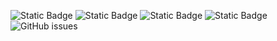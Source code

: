 ![Static Badge](https://img.shields.io/badge/blacklists-60-000000) ![Static Badge](https://img.shields.io/badge/blacklisted-2816013-cc0000) ![Static Badge](https://img.shields.io/badge/whitelisted-2244-00CC00) ![Static Badge](https://img.shields.io/badge/streaming_blacklist-28107-000000) ![GitHub issues](https://img.shields.io/github/issues/fabriziosalmi/blacklists)
